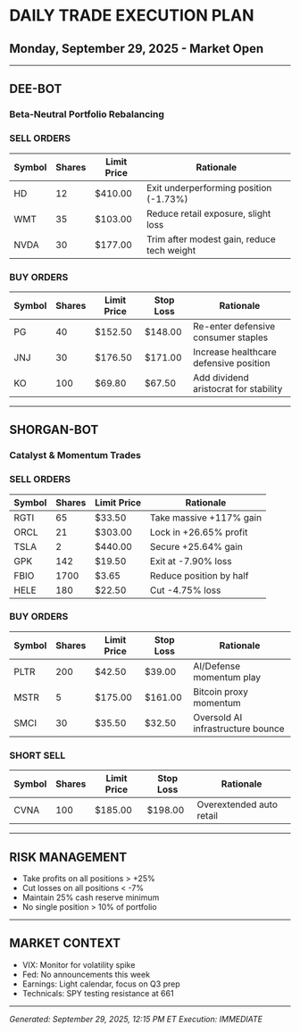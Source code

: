 # DAILY TRADE EXECUTION PLAN
## Monday, September 29, 2025 - Market Open

---

## DEE-BOT
### Beta-Neutral Portfolio Rebalancing

### SELL ORDERS
| Symbol | Shares | Limit Price | Rationale |
|--------|--------|-------------|-----------|
| HD | 12 | $410.00 | Exit underperforming position (-1.73%) |
| WMT | 35 | $103.00 | Reduce retail exposure, slight loss |
| NVDA | 30 | $177.00 | Trim after modest gain, reduce tech weight |

### BUY ORDERS
| Symbol | Shares | Limit Price | Stop Loss | Rationale |
|--------|--------|-------------|-----------|-----------|
| PG | 40 | $152.50 | $148.00 | Re-enter defensive consumer staples |
| JNJ | 30 | $176.50 | $171.00 | Increase healthcare defensive position |
| KO | 100 | $69.80 | $67.50 | Add dividend aristocrat for stability |

---

## SHORGAN-BOT
### Catalyst & Momentum Trades

### SELL ORDERS
| Symbol | Shares | Limit Price | Rationale |
|--------|--------|-------------|-----------|
| RGTI | 65 | $33.50 | Take massive +117% gain |
| ORCL | 21 | $303.00 | Lock in +26.65% profit |
| TSLA | 2 | $440.00 | Secure +25.64% gain |
| GPK | 142 | $19.50 | Exit at -7.90% loss |
| FBIO | 1700 | $3.65 | Reduce position by half |
| HELE | 180 | $22.50 | Cut -4.75% loss |


### BUY ORDERS
| Symbol | Shares | Limit Price | Stop Loss | Rationale |
|--------|--------|-------------|-----------|-----------|
| PLTR | 200 | $42.50 | $39.00 | AI/Defense momentum play |
| MSTR | 5 | $175.00 | $161.00 | Bitcoin proxy momentum |
| SMCI | 30 | $35.50 | $32.50 | Oversold AI infrastructure bounce |

### SHORT SELL
| Symbol | Shares | Limit Price | Stop Loss | Rationale |
|--------|--------|-------------|-----------|-----------|
| CVNA | 100 | $185.00 | $198.00 | Overextended auto retail |

---

## RISK MANAGEMENT
- Take profits on all positions > +25%
- Cut losses on all positions < -7%
- Maintain 25% cash reserve minimum
- No single position > 10% of portfolio

---

## MARKET CONTEXT
- VIX: Monitor for volatility spike
- Fed: No announcements this week
- Earnings: Light calendar, focus on Q3 prep
- Technicals: SPY testing resistance at 661

---

*Generated: September 29, 2025, 12:15 PM ET*
*Execution: IMMEDIATE*